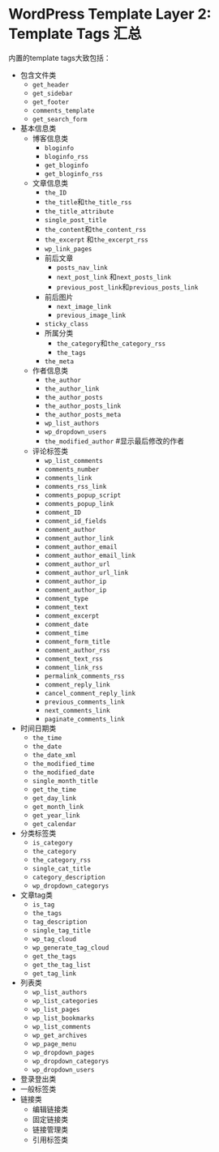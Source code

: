 # WordPress Template Layer 2: Template Tags 汇总


内置的template tags大致包括：

* 包含文件类
    * `get_header`
    * `get_sidebar`
    * `get_footer`
    * `comments_template`
    * `get_search_form`
* 基本信息类
    * 博客信息类
        * `bloginfo`
        * `bloginfo_rss`
        * `get_bloginfo`
        * `get_bloginfo_rss`
    * 文章信息类
        * `the_ID`
        * `the_title`和`the_title_rss`
        * `the_title_attribute`
        * `single_post_title`
        * `the_content`和`the_content_rss`
        * `the_excerpt` 和`the_excerpt_rss`
        * `wp_link_pages`
        * 前后文章
            * `posts_nav_link`
            * `next_post_link` 和`next_posts_link`
            * `previous_post_link`和`previous_posts_link`
        * 前后图片
            * `next_image_link`
            * `previous_image_link`
        * `sticky_class`
        * 所属分类 
            * `the_category`和`the_category_rss`
            * `the_tags`
        * `the_meta`
    * 作者信息类 
        * `the_author`
        * `the_author_link`
        * `the_author_posts`
        * `the_author_posts_link`
        * `the_author_posts_meta`
        * `wp_list_authors`
        * `wp_dropdown_users`
        * `the_modified_author`    #显示最后修改的作者
    * 评论标签类
        * `wp_list_comments`
        * `comments_number`
        * `comments_link`
        * `comments_rss_link`
        * `comments_popup_script`
        * `comments_popup_link`
        * `comment_ID`
        * `comment_id_fields`
        * `comment_author`
        * `comment_author_link`
        * `comment_author_email`
        * `comment_author_email_link`
        * `comment_author_url`
        * `comment_author_url_link`
        * `comment_author_ip`
        * `comment_author_ip`
        * `comment_type`
        * `comment_text`
        * `comment_excerpt`
        * `comment_date`
        * `comment_time`
        * `comment_form_title`
        * `comment_author_rss`
        * `comment_text_rss`
        * `comment_link_rss`
        * `permalink_comments_rss`
        * `comment_reply_link`
        * `cancel_comment_reply_link`
        * `previous_comments_link`
        * `next_comments_link`
        * `paginate_comments_link`
* 时间日期类
    * `the_time`
    * `the_date`
    * `the_date_xml`
    * `the_modified_time`
    * `the_modified_date`
    * `single_month_title`
    * `get_the_time`
    * `get_day_link`
    * `get_month_link`
    * `get_year_link`
    * `get_calendar`
* 分类标签类
    * `is_category`
    * `the_category`
    * `the_category_rss`
    * `single_cat_title`
    * `category_description`
    * `wp_dropdown_categorys`
* 文章tag类
    * `is_tag`
    * `the_tags`
    * `tag_description`
    * `single_tag_title`
    * `wp_tag_cloud`
    * `wp_generate_tag_cloud`
    * `get_the_tags`
    * `get_the_tag_list`
    * `get_tag_link`
* 列表类
    * `wp_list_authors`
    * `wp_list_categories`
    * `wp_list_pages`
    * `wp_list_bookmarks`
    * `wp_list_comments`
    * `wp_get_archives`
    * `wp_page_menu`
    * `wp_dropdown_pages`
    * `wp_dropdown_categorys`
    * `wp_dropdown_users`
* 登录登出类
* 一般标签类
*   链接类
    * 编辑链接类
    * 固定链接类
    * 链接管理类
    * 引用标签类






